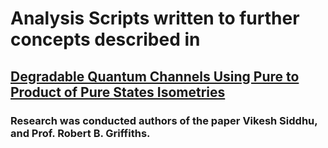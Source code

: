 # Analysis Scripts written to further concepts described in 
## [Degradable Quantum Channels Using Pure to Product of Pure States Isometries](https://arxiv.org/abs/1511.05532)

### Research was conducted authors of the paper Vikesh Siddhu, and Prof. Robert B. Griffiths.



